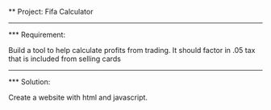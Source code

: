 ** Project: Fifa Calculator

---

*** Requirement: 

Build a tool to help calculate profits from trading. It should factor in .05 tax that is included from selling cards

---

*** Solution:

Create a website with html and javascript.